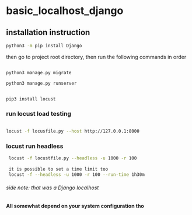 # basic_localhost_django

## installation instruction

```bash
python3 -m pip install Django

```
then go to project root directory, then run the following commands in order

```bash

python3 manage.py migrate

python3 manage.py runserver

```

```bash

pip3 install locust

```

### run locust load testing

```bash

locust -f locusfile.py --host http://127.0.0.1:8000

````

### locust run headless
```bash
 locust -f locustfile.py --headless -u 1000 -r 100
 
 it is possible to set a time limit too
 locust -f --headless -u 1000 -r 100 --run-time 1h30m
```

###### side note: that was a Django localhost

#### All somewhat depend on your system configuration tho
